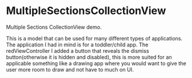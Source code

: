 # MultipleSectionsCollectionView
Multiple Sections CollectionView demo.

This is a model that can be used for many different types of applications.
The application I had in mind is for a toddler/child app. 
The redViewController I added a button that reveals the dismiss button(otherwise it is hidden and disabled), this is more suited for an applicable something like a drawing app where you would want to give the user more room to draw and not have to much on UI.
